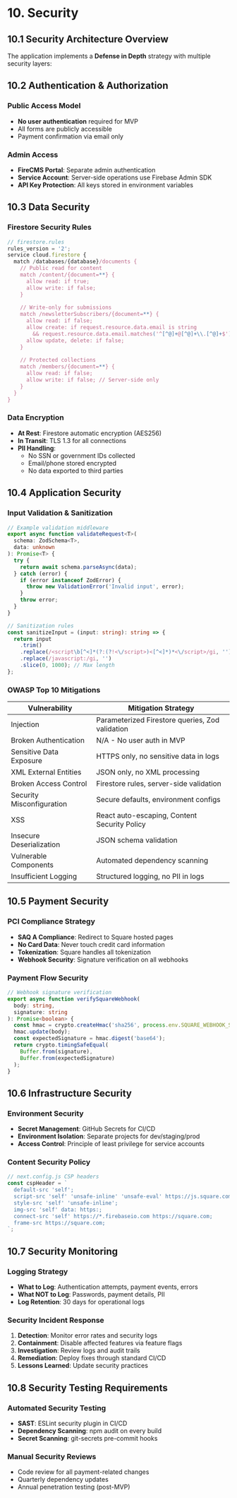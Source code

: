 # 10. Security

## 10.1 Security Architecture Overview
The application implements a **Defense in Depth** strategy with multiple security layers:

## 10.2 Authentication & Authorization

### Public Access Model
- **No user authentication** required for MVP
- All forms are publicly accessible
- Payment confirmation via email only

### Admin Access
- **FireCMS Portal**: Separate admin authentication
- **Service Account**: Server-side operations use Firebase Admin SDK
- **API Key Protection**: All keys stored in environment variables

## 10.3 Data Security

### Firestore Security Rules
```javascript
// firestore.rules
rules_version = '2';
service cloud.firestore {
  match /databases/{database}/documents {
    // Public read for content
    match /content/{document=**} {
      allow read: if true;
      allow write: if false;
    }
    
    // Write-only for submissions
    match /newsletterSubscribers/{document=**} {
      allow read: if false;
      allow create: if request.resource.data.email is string 
        && request.resource.data.email.matches('^[^@]+@[^@]+\\.[^@]+$');
      allow update, delete: if false;
    }
    
    // Protected collections
    match /members/{document=**} {
      allow read: if false;
      allow write: if false; // Server-side only
    }
  }
}
```

### Data Encryption
- **At Rest**: Firestore automatic encryption (AES256)
- **In Transit**: TLS 1.3 for all connections
- **PII Handling**: 
  - No SSN or government IDs collected
  - Email/phone stored encrypted
  - No data exported to third parties

## 10.4 Application Security

### Input Validation & Sanitization
```typescript
// Example validation middleware
export async function validateRequest<T>(
  schema: ZodSchema<T>,
  data: unknown
): Promise<T> {
  try {
    return await schema.parseAsync(data);
  } catch (error) {
    if (error instanceof ZodError) {
      throw new ValidationError('Invalid input', error);
    }
    throw error;
  }
}

// Sanitization rules
const sanitizeInput = (input: string): string => {
  return input
    .trim()
    .replace(/<script\b[^<]*(?:(?!<\/script>)<[^<]*)*<\/script>/gi, '')
    .replace(/javascript:/gi, '')
    .slice(0, 1000); // Max length
};
```

### OWASP Top 10 Mitigations

| Vulnerability | Mitigation Strategy |
|--------------|---------------------|
| Injection | Parameterized Firestore queries, Zod validation |
| Broken Authentication | N/A - No user auth in MVP |
| Sensitive Data Exposure | HTTPS only, no sensitive data in logs |
| XML External Entities | JSON only, no XML processing |
| Broken Access Control | Firestore rules, server-side validation |
| Security Misconfiguration | Secure defaults, environment configs |
| XSS | React auto-escaping, Content Security Policy |
| Insecure Deserialization | JSON schema validation |
| Vulnerable Components | Automated dependency scanning |
| Insufficient Logging | Structured logging, no PII in logs |

## 10.5 Payment Security

### PCI Compliance Strategy
- **SAQ A Compliance**: Redirect to Square hosted pages
- **No Card Data**: Never touch credit card information
- **Tokenization**: Square handles all tokenization
- **Webhook Security**: Signature verification on all webhooks

### Payment Flow Security
```typescript
// Webhook signature verification
export async function verifySquareWebhook(
  body: string,
  signature: string
): Promise<boolean> {
  const hmac = crypto.createHmac('sha256', process.env.SQUARE_WEBHOOK_SECRET!);
  hmac.update(body);
  const expectedSignature = hmac.digest('base64');
  return crypto.timingSafeEqual(
    Buffer.from(signature),
    Buffer.from(expectedSignature)
  );
}
```

## 10.6 Infrastructure Security

### Environment Security
- **Secret Management**: GitHub Secrets for CI/CD
- **Environment Isolation**: Separate projects for dev/staging/prod
- **Access Control**: Principle of least privilege for service accounts

### Content Security Policy
```typescript
// next.config.js CSP headers
const cspHeader = `
  default-src 'self';
  script-src 'self' 'unsafe-inline' 'unsafe-eval' https://js.square.com;
  style-src 'self' 'unsafe-inline';
  img-src 'self' data: https:;
  connect-src 'self' https://*.firebaseio.com https://square.com;
  frame-src https://square.com;
`;
```

## 10.7 Security Monitoring

### Logging Strategy
- **What to Log**: Authentication attempts, payment events, errors
- **What NOT to Log**: Passwords, payment details, PII
- **Log Retention**: 30 days for operational logs

### Security Incident Response
1. **Detection**: Monitor error rates and security logs
2. **Containment**: Disable affected features via feature flags
3. **Investigation**: Review logs and audit trails
4. **Remediation**: Deploy fixes through standard CI/CD
5. **Lessons Learned**: Update security practices

## 10.8 Security Testing Requirements

### Automated Security Testing
- **SAST**: ESLint security plugin in CI/CD
- **Dependency Scanning**: npm audit on every build
- **Secret Scanning**: git-secrets pre-commit hooks

### Manual Security Reviews
- Code review for all payment-related changes
- Quarterly dependency updates
- Annual penetration testing (post-MVP)
